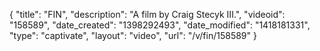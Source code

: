 {
    "title": "FIN",
    "description": "A film by Craig Stecyk III.",
    "videoid": "158589",
    "date_created": "1398292493",
    "date_modified": "1418181331",
    "type": "captivate",
    "layout": "video",
    "url": "\/v\/fin\/158589"
}
